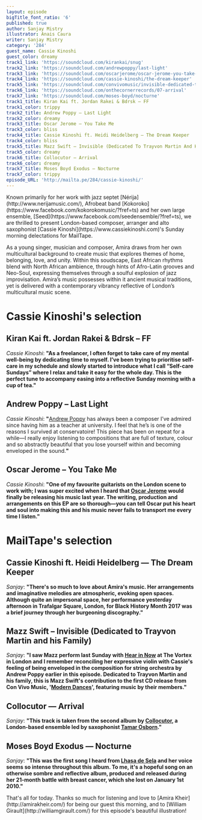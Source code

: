 ```yaml
---
layout: episode
bigTitle_font_ratio: '6'
published: true
author: Sanjay Mistry
illustrator: Anais Caura
writer: Sanjay Mistry
category: '284'
guest_name: Cassie Kinoshi
guest_color: dreamy
track1_link: 'https://soundcloud.com/kirankai/snug'
track2_link: 'https://soundcloud.com/andrewpoppy/last-light'
track3_link: 'https://soundcloud.com/oscarjerome/oscar-jerome-you-take-me'
track4_link: 'https://soundcloud.com/cassie-kinoshi/the-dream-keeper'
track5_link: 'https://soundcloud.com/convivomusic/invisible-dedicated-to-trayvon'
track6_link: 'https://soundcloud.com/onthecornerrecords/07-arrival'
track7_link: 'https://soundcloud.com/moses-boyd/nocturne'
track1_title: Kiran Kai ft. Jordan Rakei & Bdrsk – FF
track1_color: trippy
track2_title: Andrew Poppy – Last Light
track2_color: dreamy
track3_title: Oscar Jerome – You Take Me
track3_color: bliss
track4_title: Cassie Kinoshi ft. Heidi Heidelberg – The Dream Keeper
track4_color: bliss
track5_title: Mazz Swift – Invisible (Dedicated To Trayvon Martin And His Family)
track5_color: dreamy
track6_title: Collocutor – Arrival
track6_color: dreamy
track7_title: Moses Boyd Exodus – Nocturne
track7_color: trippy
episode_URL: 'http://mailta.pe/284/cassie-kinoshi/'
---
```

<p id="introduction">Known primarily for her work with jazz septet [Nérija](http://www.nerijamusic.com/), Afrobeat band [Kokoroko](https://www.facebook.com/kokorokomusic/?fref=ts) and her own large ensemble, [Seed](https://www.facebook.com/seedensemble/?fref=ts), we are thrilled to present London-based composer, arranger and alto saxophonist [Cassie Kinoshi](https://www.cassiekinoshi.com)'s Sunday morning delectations for MailTape.</p>
<p>As a young singer, musician and composer, Amira draws from her own multicultural background to create music that explores themes of home, belonging, love, and unity. Within this soudscape, East African rhythms blend with North African ambience, through hints of Afro-Latin grooves and Neo-Soul, expressing themselves through a soulful explosion of jazz improvisation. Amira’s music possesses within it ancient musical traditions, yet is delivered with a contemporary vibrancy reflective of London’s multicultural music scene.</p>


# Cassie Kinoshi's selection



## Kiran Kai ft. Jordan Rakei & Bdrsk – FF
_Cassie Kinoshi_: **"**As a freelancer, I often forget to take care of my mental well-being by dedicating time to myself. I’ve been trying to prioritise self-care in my schedule and slowly started to introduce what I call “Self-care Sundays” where I relax and take it easy for the whole day. This is the perfect tune to accompany easing into a reflective Sunday morning with a cup of tea.**"**

## Andrew Poppy – Last Light
_Cassie Kinoshi_: **"**[Andrew Poppy](http://www.andrewpoppy.co.uk/Welcome.html) has always been a composer I’ve admired since having him as a teacher at university. I feel that he’s is one of the reasons I survived at conservatoire! This piece has been on repeat for a while—I really enjoy listening to compositions that are full of texture, colour and so abstractly beautiful that you lose yourself within and becoming enveloped in the sound.**"**

## Oscar Jerome – You Take Me
_Cassie Kinoshi_: **"**One of my favourite guitarists on the London scene to work with; I was super excited when I heard that [Oscar Jerome](https://twitter.com/oscjerome) would finally be releasing his music last year. The writing, production and arrangements on this EP are so thorough—you can tell Oscar put his heart and soul into making this and his music never fails to transport me every time I listen.**"**


# MailTape's selection

## Cassie Kinoshi ft. Heidi Heidelberg — The Dream Keeper
_Sanjay_: **"**There's so much to love about Amira's music. Her arrangements and imaginative melodies are atmospheric, evoking open spaces. Although quite an impersonal space, her performance yesterday afternoon in Trafalgar Square, London, for Black History Month 2017 was a brief journey through her burgeoning discography.**"**

## Mazz Swift – Invisible (Dedicated to Trayvon Martin and his Family)
_Sanjay_: **"**I saw Mazz perform last Sunday with [Hear in Now](http://www.hearinnow.com/) at The Vortex in London and I remember reconciling her expressive violin with Cassie's feeling of being enveloped in the composition for string orchestra by Andrew Poppy earlier in this episode. Dedicated to Trayvon Martin and his family, this is Mazz Swift's contribution to the first CD release from Con Vivo Music, '[Modern Dances](https://soundcloud.com/convivomusic/sets/modern-dances)', featuring music by their members.**"**

## Collocutor — Arrival
_Sanjay_: **"**This track is taken from the second album by [Collocutor](https://collocutor.uk/), a London-based ensemble led by saxophonist [Tamar Osborn](https://tamarosborn.com/).**"**

## Moses Boyd Exodus — Nocturne
_Sanjay_: **"**This was the first song I heard from [Lhasa de Sela](http://lhasadesela.com/) and her voice seems so intense throughout this album. To me, it's a hopeful song on an otherwise sombre and reflective album, produced and released during her 21-month battle with breast cancer, which she lost on January 1st 2010.**"**

<p id="outroduction">That's all for today. Thanks so much for listening and love to [Amira Kheir](http://amirakheir.com/) for being our guest this morning, and to [William Girault](http://williamgirault.com/) for this episode's beautiful illustration!</p>
